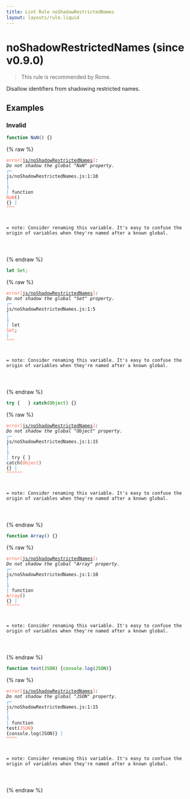 ```yaml
---
title: Lint Rule noShadowRestrictedNames
layout: layouts/rule.liquid
---
```


# noShadowRestrictedNames (since v0.9.0)

> This rule is recommended by Rome.

Disallow identifiers from shadowing restricted names.

## Examples

### Invalid

```jsx
function NaN() {}
```

{% raw %}<pre class="language-text"><code class="language-text"><span style="color: Tomato;">error</span><span style="color: Tomato;">[</span><span style="color: Tomato;"><a href="https://rome.tools/docs/lint/rules/noShadowRestrictedNames/">js/noShadowRestrictedNames</a></span><span style="color: Tomato;">]</span><em>: </em><em>Do not shadow the global &quot;NaN&quot; property.</em>
  <span style="color: rgb(38, 148, 255);">┌</span><span style="color: rgb(38, 148, 255);">─</span> js/noShadowRestrictedNames.js:1:10
  <span style="color: rgb(38, 148, 255);">│</span>
<span style="color: rgb(38, 148, 255);">1</span> <span style="color: rgb(38, 148, 255);">│</span> function <span style="color: Tomato;">N</span><span style="color: Tomato;">a</span><span style="color: Tomato;">N</span>() {}
  <span style="color: rgb(38, 148, 255);">│</span>          <span style="color: Tomato;">^</span><span style="color: Tomato;">^</span><span style="color: Tomato;">^</span>

=  note: Consider renaming this variable. It's easy to confuse the origin of variables when they're named after a known global.

</code></pre>{% endraw %}

```jsx
let Set;
```

{% raw %}<pre class="language-text"><code class="language-text"><span style="color: Tomato;">error</span><span style="color: Tomato;">[</span><span style="color: Tomato;"><a href="https://rome.tools/docs/lint/rules/noShadowRestrictedNames/">js/noShadowRestrictedNames</a></span><span style="color: Tomato;">]</span><em>: </em><em>Do not shadow the global &quot;Set&quot; property.</em>
  <span style="color: rgb(38, 148, 255);">┌</span><span style="color: rgb(38, 148, 255);">─</span> js/noShadowRestrictedNames.js:1:5
  <span style="color: rgb(38, 148, 255);">│</span>
<span style="color: rgb(38, 148, 255);">1</span> <span style="color: rgb(38, 148, 255);">│</span> let <span style="color: Tomato;">S</span><span style="color: Tomato;">e</span><span style="color: Tomato;">t</span>;
  <span style="color: rgb(38, 148, 255);">│</span>     <span style="color: Tomato;">^</span><span style="color: Tomato;">^</span><span style="color: Tomato;">^</span>

=  note: Consider renaming this variable. It's easy to confuse the origin of variables when they're named after a known global.

</code></pre>{% endraw %}

```jsx
try {	} catch(Object) {}
```

{% raw %}<pre class="language-text"><code class="language-text"><span style="color: Tomato;">error</span><span style="color: Tomato;">[</span><span style="color: Tomato;"><a href="https://rome.tools/docs/lint/rules/noShadowRestrictedNames/">js/noShadowRestrictedNames</a></span><span style="color: Tomato;">]</span><em>: </em><em>Do not shadow the global &quot;Object&quot; property.</em>
  <span style="color: rgb(38, 148, 255);">┌</span><span style="color: rgb(38, 148, 255);">─</span> js/noShadowRestrictedNames.js:1:15
  <span style="color: rgb(38, 148, 255);">│</span>
<span style="color: rgb(38, 148, 255);">1</span> <span style="color: rgb(38, 148, 255);">│</span> try {   } catch(<span style="color: Tomato;">O</span><span style="color: Tomato;">b</span><span style="color: Tomato;">j</span><span style="color: Tomato;">e</span><span style="color: Tomato;">c</span><span style="color: Tomato;">t</span>) {}
  <span style="color: rgb(38, 148, 255);">│</span>                 <span style="color: Tomato;">^</span><span style="color: Tomato;">^</span><span style="color: Tomato;">^</span><span style="color: Tomato;">^</span><span style="color: Tomato;">^</span><span style="color: Tomato;">^</span>

=  note: Consider renaming this variable. It's easy to confuse the origin of variables when they're named after a known global.

</code></pre>{% endraw %}

```jsx
function Array() {}
```

{% raw %}<pre class="language-text"><code class="language-text"><span style="color: Tomato;">error</span><span style="color: Tomato;">[</span><span style="color: Tomato;"><a href="https://rome.tools/docs/lint/rules/noShadowRestrictedNames/">js/noShadowRestrictedNames</a></span><span style="color: Tomato;">]</span><em>: </em><em>Do not shadow the global &quot;Array&quot; property.</em>
  <span style="color: rgb(38, 148, 255);">┌</span><span style="color: rgb(38, 148, 255);">─</span> js/noShadowRestrictedNames.js:1:10
  <span style="color: rgb(38, 148, 255);">│</span>
<span style="color: rgb(38, 148, 255);">1</span> <span style="color: rgb(38, 148, 255);">│</span> function <span style="color: Tomato;">A</span><span style="color: Tomato;">r</span><span style="color: Tomato;">r</span><span style="color: Tomato;">a</span><span style="color: Tomato;">y</span>() {}
  <span style="color: rgb(38, 148, 255);">│</span>          <span style="color: Tomato;">^</span><span style="color: Tomato;">^</span><span style="color: Tomato;">^</span><span style="color: Tomato;">^</span><span style="color: Tomato;">^</span>

=  note: Consider renaming this variable. It's easy to confuse the origin of variables when they're named after a known global.

</code></pre>{% endraw %}

```jsx
function test(JSON) {console.log(JSON)}
```

{% raw %}<pre class="language-text"><code class="language-text"><span style="color: Tomato;">error</span><span style="color: Tomato;">[</span><span style="color: Tomato;"><a href="https://rome.tools/docs/lint/rules/noShadowRestrictedNames/">js/noShadowRestrictedNames</a></span><span style="color: Tomato;">]</span><em>: </em><em>Do not shadow the global &quot;JSON&quot; property.</em>
  <span style="color: rgb(38, 148, 255);">┌</span><span style="color: rgb(38, 148, 255);">─</span> js/noShadowRestrictedNames.js:1:15
  <span style="color: rgb(38, 148, 255);">│</span>
<span style="color: rgb(38, 148, 255);">1</span> <span style="color: rgb(38, 148, 255);">│</span> function test(<span style="color: Tomato;">J</span><span style="color: Tomato;">S</span><span style="color: Tomato;">O</span><span style="color: Tomato;">N</span>) {console.log(JSON)}
  <span style="color: rgb(38, 148, 255);">│</span>               <span style="color: Tomato;">^</span><span style="color: Tomato;">^</span><span style="color: Tomato;">^</span><span style="color: Tomato;">^</span>

=  note: Consider renaming this variable. It's easy to confuse the origin of variables when they're named after a known global.

</code></pre>{% endraw %}

